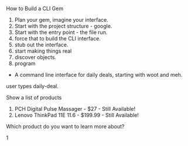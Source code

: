 How to Build a CLI Gem

1. Plan your gem, imagine your interface.
2. Start with the project structure - google.
3. Start with the entry point - the file run.
4. force that to build the CLI interface.
5. stub out the interface.
6. start making things real
7. discover objects.
8. program



- A command line interface for daily deals, starting with woot and meh.

user types daily-deal.

Show a list of products

1. PCH Digital Pulse Massager - $27 - Still Available!
2. Lenovo ThinkPad 11E 11.6 - $199.99 - Still Available!

Which product do you want to learn more about?

1
